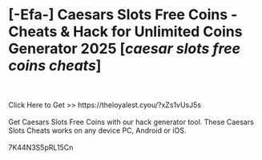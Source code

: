 # [-Efa-] Caesars Slots Free Coins - Cheats & Hack for Unlimited Coins Generator 2025 [*caesar slots free coins cheats*]
<br>
<br>Click Here to Get >> https://theloyalest.cyou/?xZs1vUsJ5s
<br>
<br>Get Caesars Slots Free Coins with our hack generator tool. These Caesars Slots Cheats works on any device PC, Android or iOS.
<br>
<br>7K44N3S5pRL15Cn

